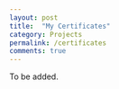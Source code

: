 ```yaml
---
layout: post
title:  "My Certificates"
category: Projects
permalink: /certificates
comments: true
---
```


To be added.